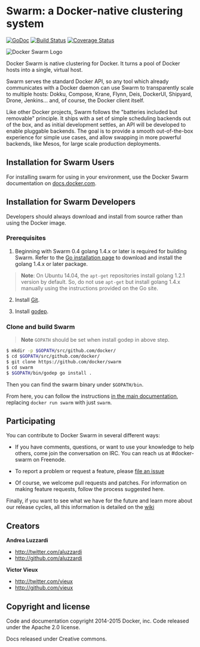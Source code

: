 # Swarm: a Docker-native clustering system

[![GoDoc](https://godoc.org/github.com/docker/swarm?status.png)](https://godoc.org/github.com/docker/swarm)
[![Build Status](https://travis-ci.org/docker/swarm.svg?branch=master)](https://travis-ci.org/docker/swarm)
[![Coverage Status](https://coveralls.io/repos/docker/swarm/badge.svg)](https://coveralls.io/r/docker/swarm)

![Docker Swarm Logo](logo.png?raw=true "Docker Swarm Logo")

Docker Swarm is native clustering for Docker. It turns a pool of Docker hosts
into a single, virtual host.

Swarm serves the standard Docker API, so any tool which already communicates
with a Docker daemon can use Swarm to transparently scale to multiple hosts:
Dokku, Compose, Krane, Flynn, Deis, DockerUI, Shipyard, Drone, Jenkins... and,
of course, the Docker client itself.

Like other Docker projects, Swarm follows the "batteries included but removable"
principle. It ships with a set of simple scheduling backends out of the box, and as
initial development settles, an API will be developed to enable pluggable backends.
The goal is to provide a smooth out-of-the-box experience for simple use cases, and
allow swapping in more powerful backends, like Mesos, for large scale production
deployments.

## Installation for Swarm Users

For installing swarm for using in your environment, use the Docker Swarm
documentation on [docs.docker.com](http://docs.docker.com/swarm/).

## Installation for Swarm Developers

Developers should always download and install from source rather than
using the Docker image.

### Prerequisites

1. Beginning with Swarm 0.4 golang 1.4.x or later is required for building Swarm. 
Refer to the [Go installation page](https://golang.org/doc/install#install)
to download and install the golang 1.4.x or later package.
> **Note**: On Ubuntu 14.04, the `apt-get` repositories install golang 1.2.1 version by
> default. So, do not use `apt-get` but install golang 1.4.x manually using the
> instructions provided on the Go site.

2. Install [Git](https://git-scm.com/book/en/v2/Getting-Started-Installing-Git).

3. Install [godep](https://github.com/tools/godep).

### Clone and build Swarm

> **Note** `GOPATH` should be set when install godep in above step.

```bash
$ mkdir -p $GOPATH/src/github.com/docker/
$ cd $GOPATH/src/github.com/docker/
$ git clone https://github.com/docker/swarm
$ cd swarm
$ $GOPATH/bin/godep go install .
```

Then you can find the swarm binary under `$GOPATH/bin`.

From here, you can follow the instructions [in the main documentation](http://docs.docker.com/swarm/),
replacing `docker run swarm` with just `swarm`.

## Participating

You can contribute to Docker Swarm in several different ways:

  - If you have comments, questions, or want to use your knowledge to help others, come join the conversation on IRC. You can reach us at #docker-swarm on Freenode.

  - To report a problem or request a feature, please [file an issue](ISSUE-TRIAGE.md)

  - Of course, we welcome pull requests and patches. For information on making feature requests, follow the process suggested here.

Finally, if you want to see what we have for the future and learn more about our release cycles, all this information is detailed on the [wiki](https://github.com/docker/swarm/wiki)


## Creators

**Andrea Luzzardi**

- <http://twitter.com/aluzzardi>
- <http://github.com/aluzzardi>

**Victor Vieux**

- <http://twitter.com/vieux>
- <http://github.com/vieux>

## Copyright and license

Code and documentation copyright 2014-2015 Docker, inc. Code released under the
Apache 2.0 license.

Docs released under Creative commons.
